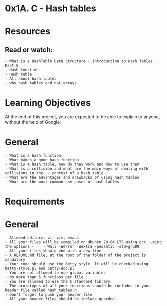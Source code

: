 # 0x1A. C - Hash tables

# Resources
## Read or watch:

	- What is a HashTable Data Structure - Introduction to Hash Tables , Part 0
	- Hash function
	- Hash table
	- All about hash tables
	- why hash tables and not arrays

# Learning Objectives

At the end of this project, you are expected to be able to explain to anyone, without the help of Google:

# General

	- What is a hash function
	- What makes a good hash function
	- What is a hash table, how do they work and how to use them
	- What is a collision and what are the main ways of dealing with collisions in the 	- context of a hash table
	- What are the advantages and drawbacks of using hash tables
	- What are the most common use cases of hash tables

# Requirements

# General

	- Allowed editors: vi, vim, emacs
	- All your files will be compiled on Ubuntu 20.04 LTS using gcc, using the options -	- Wall -Werror -Wextra -pedantic -std=gnu89
	- All your files should end with a new line
	- A README.md file, at the root of the folder of the project is mandatory
	- Your code should use the Betty style. It will be checked using betty-style.pl and betty-doc.pl
	- You are not allowed to use global variables
	- No more than 5 functions per file
	- You are allowed to use the C standard library
	- The prototypes of all your functions should be included in your header file called hash_tables.h
	- Don’t forget to push your header file
	- All your header files should be include guarded
